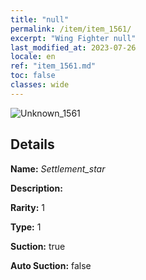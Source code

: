 ```yaml
---
title: "null"
permalink: /item/item_1561/
excerpt: "Wing Fighter null"
last_modified_at: 2023-07-26
locale: en
ref: "item_1561.md"
toc: false
classes: wide
---
```



 ![Unknown_1561](/images/item/Settlement_star_p.png)



## Details

 **Name:** *Settlement_star* 

 **Description:** 

 **Rarity:** 1 

 **Type:** 1 

 **Suction:** true 

 **Auto Suction:** false 


